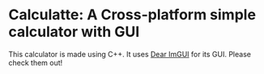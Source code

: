 # Calculatte: A Cross-platform simple calculator with GUI

This calculator is made using C++. It uses [Dear ImGUI](https://github.com/ocornut/imgui) for its GUI. Please check them out!
